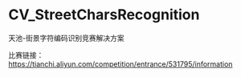 # CV_StreetCharsRecognition
天池-街景字符编码识别竞赛解决方案

比赛链接：https://tianchi.aliyun.com/competition/entrance/531795/information
